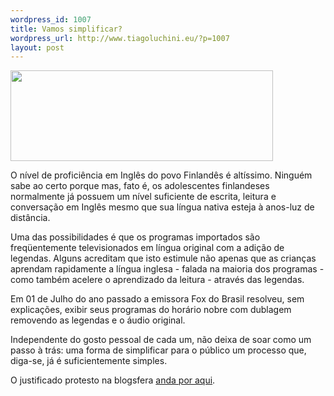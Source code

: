 ```yaml
--- 
wordpress_id: 1007
title: Vamos simplificar?
wordpress_url: http://www.tiagoluchini.eu/?p=1007
layout: post
---
```

<img class="alignnone size-full wp-image-1008" title="canalfoxdesrespeito" src="http://www.tiagoluchini.eu/wp-content/uploads/2008/07/canalfoxdesrespeito.jpg" alt="" width="420" height="145" />

O nível de proficiência em Inglês do povo Finlandês é altíssimo. Ninguém sabe ao certo porque mas, fato é, os adolescentes finlandeses normalmente já possuem um nível suficiente de escrita, leitura e conversação em Inglês mesmo que sua língua nativa esteja à anos-luz de distância.

Uma das possibilidades é que os programas importados são freqüentemente televisionados em língua original com a adição de legendas. Alguns acreditam que isto estimule não apenas que as crianças aprendam rapidamente a língua inglesa - falada na maioria dos programas - como também acelere o aprendizado da leitura - através das legendas.

Em 01 de Julho do ano passado a emissora Fox do Brasil resolveu, sem explicações, exibir seus programas do horário nobre com dublagem removendo as legendas e o áudio original.

Independente do gosto pessoal de cada um, não deixa de soar como um passo à trás: uma forma de simplificar para o público um processo que, diga-se, já é suficientemente simples.

O justificado protesto na blogsfera <a href="http://www.teleseries.com.br/triste-aniversario/" target="_blank">anda por aqui</a>.
